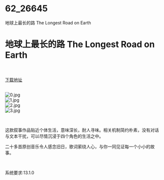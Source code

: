 # 62_26645
地球上最长的路 The Longest Road on Earth
# 地球上最长的路 The Longest Road on Earth
 <br/></br>
[下载地址](https://www.switch520.cc/article/26645 "下载地址")
<br/></br>

<p><img title="0.jpg" src="https://www.switch520.cc/muke_img/2022_01_26_0a0d474ae9416.jpg" alt="0.jpg"><br>
<img title="1.jpg" src="https://www.switch520.cc/muke_img/2022_01_26_3614b3a3402ee.jpg" alt="1.jpg"><br>
<img title="2.jpg" src="https://www.switch520.cc/muke_img/2022_01_26_05bbc036cc150.jpg" alt="2.jpg"><br>
<img title="3.jpg" src="https://www.switch520.cc/muke_img/2022_01_26_af3cbabd7201e.jpg" alt="3.jpg"></p>
<p>&nbsp;</p>
<p>这款叙事作品贴近个体生活，意味深长，耐人寻味。相关机制简约朴素，没有对话与文本干扰，可以尽情沉浸于四个角色的生活之中。</p>
<p>二十多首原创音乐令人感念旧日，歌词萦绕人心，与你一同见证每一个小小的故事。</p>
<p>&nbsp;</p>
<p>系统要求:13.1.0</p>



